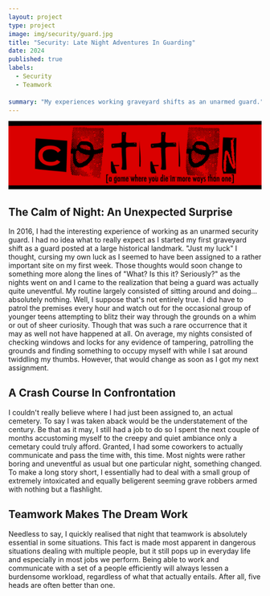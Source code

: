 ```yaml
---
layout: project
type: project
image: img/security/guard.jpg
title: "Security: Late Night Adventures In Guarding"
date: 2024
published: true
labels:
  - Security
  - Teamwork
    
summary: "My experiences working graveyard shifts as an unarmed guard."
---
```


<img class="img-fluid" src="../img/cotton/cotton-header.png">

## The Calm of Night: An Unexpected Surprise
In 2016, I had the interesting experience of working as an unarmed security guard. I had no idea what to really expect as I started my first graveyard shift as a guard posted at a large historical landmark. "Just my luck" I thought, cursing my own luck as I seemed to have been assigned to a rather important site on my first week. Those thoughts would soon change to something more along the lines of "What? Is this it? Seriously?" as the nights went on and I came to the realization that being a guard was actually quite uneventful. My routine largely consisted of sitting around and doing... absolutely nothing. Well, I suppose that's not entirely true. I did have to patrol the premises every hour and watch out for the occasional group of younger teens attempting to blitz their way through the grounds on a whim or out of sheer curiosity. Though that was such a rare occurrence that it may as well not have happened at all. On average, my nights consisted of checking windows and locks for any evidence of tampering, patrolling the grounds and finding something to occupy myself with while I sat around twiddling my thumbs. However, that would change as soon as I got my next assignment.

## A Crash Course In Confrontation
I couldn't really believe where I had just been assigned to, an actual cemetery. To say I was taken aback would be the understatement of the century. Be that as it may, I still had a job to do so I spent the next couple of months accustoming myself to the creepy and quiet ambiance only a cemetary could truly afford. Granted, I had some coworkers to actually communicate and pass the time with, this time. Most nights were rather boring and uneventful as usual but one particular night, something changed. To make a long story short, I essentially had to deal with a small group of extremely intoxicated and equally beligerent seeming grave robbers armed with nothing but a flashlight.

## Teamwork Makes The Dream Work
Needless to say, I quickly realised that night that teamwork is absolutely essential in some situations. This fact is made most apparent in dangerous situations dealing with multiple people, but it still pops up in everyday life and especially in most jobs we perform. Being able to work and communicate with a set of a people efficiently will always lessen a burdensome workload, regardless of what that actually entails. After all, five heads are often better than one.
